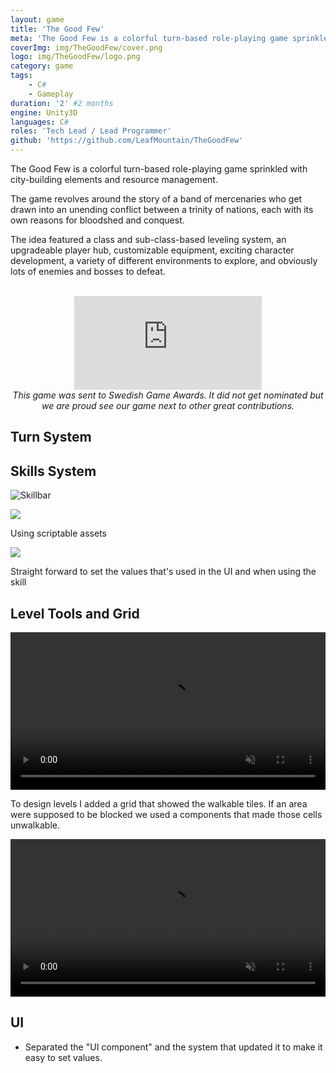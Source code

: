 ```yaml
---
layout: game
title: 'The Good Few'
meta: 'The Good Few is a colorful turn-based role-playing game sprinkled with city-building elements and resource management. The game revolves around the story of a band of mercenaries who get drawn into an unending conflict between a trinity of nations, each with its own reasons for bloodshed and conquest.'
coverImg: img/TheGoodFew/cover.png
logo: img/TheGoodFew/logo.png
category: game
tags:
    - C#
    - Gameplay
duration: '2' #2 months
engine: Unity3D
languages: C#
roles: 'Tech Lead / Lead Programmer'
github: 'https://github.com/LeafMountain/TheGoodFew'
---
```


The Good Few is a colorful turn-based role-playing game sprinkled with city-building elements and resource management.

The game revolves around the story of a band of mercenaries who get drawn into an unending conflict between a trinity of nations, each with its own reasons for bloodshed and conquest.

The idea featured a class and sub-class-based leveling system, an upgradeable player hub, customizable equipment, exciting character development, a variety of different environments to explore, and obviously lots of enemies and bosses to defeat.

<br>
<center>
<iframe class="video" src="https://www.youtube.com/embed/674sdlZJsLI?autoplay=1&mute=1" frameborder="0" allow="autoplay; encrypted-media" allowfullscreen></iframe>
<br>
<i> This game was sent to Swedish Game Awards. It did not get nominated but we are proud see our game next to other great contributions. </i>
</center>

## Turn System

## Skills System

![Skillbar]({{site.baseurl}}/img/TheGoodFew/skillbar.png)

<div id="horizontalGrid2">
  <img src="{{site.baseurl}}/img/TheGoodFew/skillAsset.png">
  <p>
    Using scriptable assets
  </p>
</div>

<div id="horizontalGrid2">
  <img src="{{site.baseurl}}/img/TheGoodFew/skillInGame.png">
  <p>
    Straight forward to set the values that's used in the UI and when using the skill
  </p>
</div>

## Level Tools and Grid

<div id="horizontalGrid2">
  <video autoplay muted loop="loop" src="{{site.baseurl}}/img/TheGoodFew/placementGrid.mp4" type="video/mp4" width="100%" height="auto">
    Picture of walkable grid in game changing shape.

    Your browser does not support the video tag.
  </video>
  <p>
    To design levels I added a grid that showed the walkable tiles. If an area were supposed to be blocked we used a components that made those cells unwalkable.
  </p>
</div>

<div id="horizontalGrid2">
  <video autoplay muted loop="loop" src="{{site.baseurl}}/img/TheGoodFew/movementGrid.mp4" type="video/mp4" width="100%" height="auto">
  Picture of walkable grid in game changing shape.

  Your browser does not support the video tag.
  </video>
  <p>
    To display the walk distance of a unit I generate a mesh and update its shape to fil the ground.
  </p>
</div>

## UI
* Separated the "UI component" and the system that updated it to make it easy to set values.

<!-- <div class="wrap-collabsible">
  <input id="collapsible" class="toggle" type="checkbox">
  <label for="collapsible" class="lbl-toggle">UI Component</label>
  <div class="collapsible-content">
    <div class="content-inner">
    <pre><code class='language-c_sharp'>

    </code></pre>

    <a class="button" href="https://github.com/LeafMountain/RestAshored/tree/master/Source/GP2_Team3/CommandSystem" target="_blank">View on GitHub</a>
    <br><br>
    </div>
  </div>
</div>

<div class="wrap-collabsible">
<input id="collapsible" class="toggle" type="checkbox">
<label for="collapsible" class="lbl-toggle">System Updating UI</label>
<div>
  <div class="content-inner">
  <pre><code class='language-c_sharp'>

  </code></pre>

  <a class="button" href="https://github.com/LeafMountain/RestAshored/tree/master/Source/GP2_Team3/CommandSystem" target="_blank">View on GitHub</a>
  <br><br>
  </div>
</div>
</div> -->

<!-- ```

class TestClass
{
  void Test()
  {
    float hej;
    return;
  }
}

``` -->

<!-- 
## Components
Since I was the sole programmer on this project, I had to create simple components that other team members could use to build gameplay.

## Movement

* Using NavMesh
* Snapping the Unit to the destination in case of error
* Grid made of a mesh to mark the positions that the unit can move to. (Generating mesh and just adjusting verts)

## Turn System

* Player
* Enemy

## Final Thoughts
We had a huge scope with several different games integrated into one. In the end we created the core game play, the combat. -->